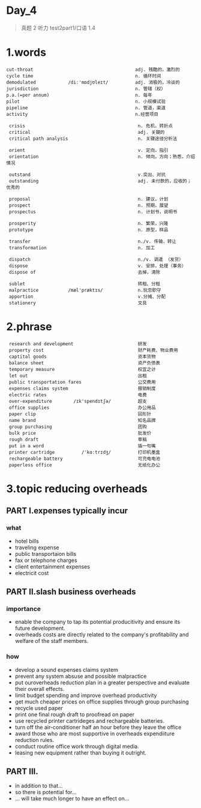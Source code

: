# Day_4
> 真题 2 听力 test2part1/口语 1.4

# 1.words
    cut-throat                                      adj. 残酷的，激烈的 
    cycle time                                      n. 循环时间
    demodulated            /diː'mɒdjʊleɪt/          adj. 消极的，冷谈的
    jurisdiction                                    n. 管辖（权）
    p.a.(=per annum)                                n. 每年
    pilot                                           n. 小规模试验
    pipeline                                        n. 管道，渠道
    activity                                        n.经营项目

     crisis                                          n. 危机，转折点
     critical                                        adj. 关键的
     critical path analysis                          n. 关键途径分析法

     orient                                          v. 定向，指引
     orientation                                     n. 倾向，方向；熟悉，介绍情况

     outstand                                        v.突出、对抗
     outstanding                                     adj. 未付款的，应收的；优秀的

     proposal                                        n. 建议，计划
     prospect                                        n. 预期，展望
     prospectus                                      n. 计划书，说明书

     prosperity                                      n. 繁荣，兴隆
     prototype                                       n. 原型，样品

     transfer                                        n./v. 传输，转让
     transformation                                  n. 加工

     dispatch                                        n./v. 调遣 （发货）
     dispose                                         v. 安排，处理（事务）
     dispose of                                      去掉，清除

     sublet                                          转租、分租
     malpractice           /mæl'præktɪs/             n.玩忽职守
     apportion                                       v.分摊、分配
     stationery                                      文具

# 2.phrase
     research and development                        研发
     property cost                                   财产耗费、物业费用
     captital goods                                  资本货物
     balance sheet                                   资产负债表
     temporary measure                               权宜之计
     let out                                         出租
     public transportation fares                     公交费用
     expenses claims system                          报销制度 
     electric rates                                  电费
     over-expenditure        /ɪk'spendɪtʃə/          超支
     office supplies                                 办公用品
     paper clip                                      回形针
     name brand                                      知名品牌
     group purchasing                                团购
     bulk price                                      批发价
     rough draft                                     草稿
     put in a word                                   插一句嘴
     printer cartridge          /'kɑːtrɪdʒ/          打印机墨盒
     rechargeable battery                            可充电电池
     paperless office                                无纸化办公


# 3.topic reducing overheads
## PART I.expenses typically incur
### what
- hotel bills
- traveling expense
- public transportaion bills
- fax or telephone charges
- client entertainment expenses
- electricit cost

## PART II.slash business overheads
### importance
- enable the company to tap its potential producitivity and ensure its future development.
- overheads costs are directly related to the company's profitability and welfare of the staff members.

### how
- develop a sound expenses claims system
- prevent any system absuse and possible malpractice
- put ouroverheads reduction plan in a greater perspective and evaluate their overall effects.
- limit budget spending and improve overhead productivity
- get much cheaper prices on office supplies through group purchasing
- recycle used paper
- print one final rough draft to proofread on paper
- use recycled printer cartrideges and rechargeable batteries.
- turn off the air-conditioner half an hour before they leave the office
- award those who are most supportive in overheads expendiiture reduction rules.
- conduct routine office work through digital media.
- leasing new equipment rather than buying it outright.

## PART III.
- in addition to that...
- so there is potential for...
- ... will take much longer to have an effect on...







